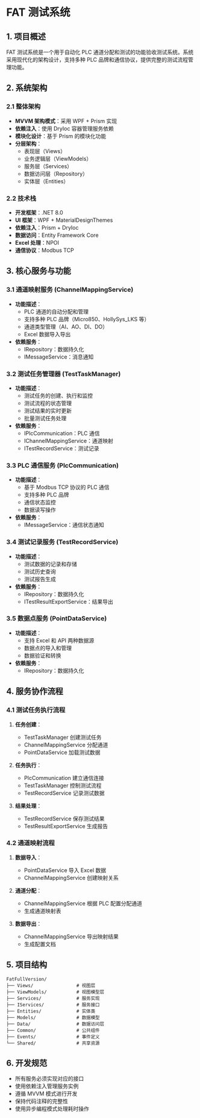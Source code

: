 # FAT 测试系统

## 1. 项目概述

FAT 测试系统是一个用于自动化 PLC 通道分配和测试的功能验收测试系统。系统采用现代化的架构设计，支持多种 PLC 品牌和通信协议，提供完整的测试流程管理功能。

## 2. 系统架构

### 2.1 整体架构
- **MVVM 架构模式**：采用 WPF + Prism 实现
- **依赖注入**：使用 DryIoc 容器管理服务依赖
- **模块化设计**：基于 Prism 的模块化功能
- **分层架构**：
  - 表现层（Views）
  - 业务逻辑层（ViewModels）
  - 服务层（Services）
  - 数据访问层（Repository）
  - 实体层（Entities）

### 2.2 技术栈
- **开发框架**：.NET 8.0
- **UI 框架**：WPF + MaterialDesignThemes
- **依赖注入**：Prism + DryIoc
- **数据访问**：Entity Framework Core
- **Excel 处理**：NPOI
- **通信协议**：Modbus TCP

## 3. 核心服务与功能

### 3.1 通道映射服务 (ChannelMappingService)
- **功能描述**：
  - PLC 通道的自动分配和管理
  - 支持多种 PLC 品牌（Micro850、HollySys_LKS 等）
  - 通道类型管理（AI、AO、DI、DO）
  - Excel 数据导入导出
- **依赖服务**：
  - IRepository：数据持久化
  - IMessageService：消息通知

### 3.2 测试任务管理器 (TestTaskManager)
- **功能描述**：
  - 测试任务的创建、执行和监控
  - 测试流程的状态管理
  - 测试结果的实时更新
  - 批量测试任务处理
- **依赖服务**：
  - IPlcCommunication：PLC 通信
  - IChannelMappingService：通道映射
  - ITestRecordService：测试记录

### 3.3 PLC 通信服务 (PlcCommunication)
- **功能描述**：
  - 基于 Modbus TCP 协议的 PLC 通信
  - 支持多种 PLC 品牌
  - 通信状态监控
  - 数据读写操作
- **依赖服务**：
  - IMessageService：通信状态通知

### 3.4 测试记录服务 (TestRecordService)
- **功能描述**：
  - 测试数据的记录和存储
  - 测试历史查询
  - 测试报告生成
- **依赖服务**：
  - IRepository：数据持久化
  - ITestResultExportService：结果导出

### 3.5 数据点服务 (PointDataService)
- **功能描述**：
  - 支持 Excel 和 API 两种数据源
  - 数据点的导入和管理
  - 数据验证和转换
- **依赖服务**：
  - IRepository：数据持久化

## 4. 服务协作流程

### 4.1 测试任务执行流程
1. **任务创建**：
   - TestTaskManager 创建测试任务
   - ChannelMappingService 分配通道
   - PointDataService 加载测试数据

2. **任务执行**：
   - PlcCommunication 建立通信连接
   - TestTaskManager 控制测试流程
   - TestRecordService 记录测试数据

3. **结果处理**：
   - TestRecordService 保存测试结果
   - TestResultExportService 生成报告

### 4.2 通道映射流程
1. **数据导入**：
   - PointDataService 导入 Excel 数据
   - ChannelMappingService 创建映射关系

2. **通道分配**：
   - ChannelMappingService 根据 PLC 配置分配通道
   - 生成通道映射表

3. **数据导出**：
   - ChannelMappingService 导出映射结果
   - 生成配置文档

## 5. 项目结构

```
FatFullVersion/
├── Views/                # 视图层
├── ViewModels/           # 视图模型层
├── Services/             # 服务实现
├── IServices/            # 服务接口
├── Entities/             # 实体类
├── Models/               # 数据模型
├── Data/                 # 数据访问层
├── Common/               # 公共组件
├── Events/               # 事件定义
└── Shared/               # 共享资源
```

## 6. 开发规范

- 所有服务必须实现对应的接口
- 使用依赖注入管理服务实例
- 遵循 MVVM 模式进行开发
- 保持代码注释的完整性
- 使用异步编程模式处理耗时操作